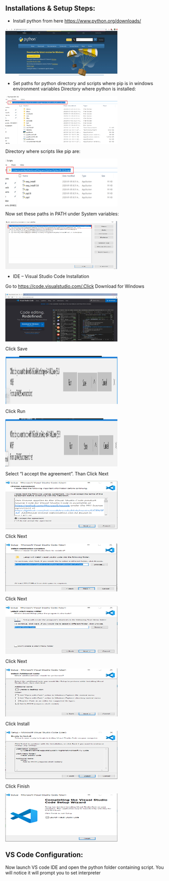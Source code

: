 ## Installations & Setup Steps:
* Install python from here https://www.python.org/downloads/

<img align="center" width="350" height="150" src="Images/1.png">

* Set paths for python directory and scripts where pip is in windows environment variables
Directory where python is installed:

<img align="center" width="350" height="150" src="Images/2.png"> 

Directory where scripts like pip are:

<img align="center" width="350" height="150" src="Images/3.png"> 

Now set these paths in PATH under System variables:

<img align="center" width="350" height="150" src="Images/4.png"> 

* IDE – Visual Studio Code Installation

Go to https://code.visualstudio.com/.Click Download for Windows

<img align="center" width="350" height="150" src="Images/5.png"> 

Click Save

<img align="center" width="350" height="150" src="Images/6.png"> 

Click Run

<img align="center" width="350" height="150" src="Images/7.png"> 

Select “I accept the agreement”. Than Click Next

<img align="center" width="350" height="150" src="Images/8.png"> 

Click Next

<img align="center" width="350" height="150" src="Images/9.png"> 

Click Next

<img align="center" width="350" height="150" src="Images/10.png"> 

Click Next

<img align="center" width="350" height="150" src="Images/11.png"> 

Click Install

<img align="center" width="350" height="150" src="Images/12.png"> 

Click Finish

<img align="center" width="350" height="150" src="Images/13.png"> 

## VS Code Configuration:

Now launch VS code IDE and open the python folder containing script. You will
notice it will prompt you to set interpreter
